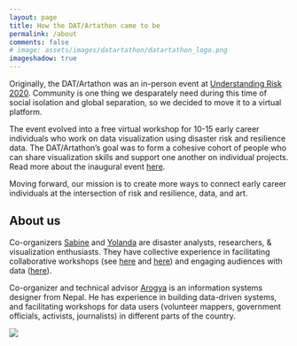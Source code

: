 ```yaml
---
layout: page
title: How the DAT/Artathon came to be
permalink: /about
comments: false
# image: assets/images/datartathon/datartathon_logo.png
imageshadow: true
---
```


Originally, the DAT/Artathon was an in-person event at [Understanding Risk 2020](https://understandrisk.org/event/ur2020). Community is one thing we desparately need during this time of social isolation and global separation, so we decided to move it to a virtual platform.

The event evolved into a free virtual workshop for 10-15 early career individuals who work on data visualization using disaster risk and resilience data. The DAT/Artathon’s goal was to form a cohesive cohort of people who can share visualization skills and support one another on individual projects. Read more about the inaugural event [here](http://datartathon.com/blogs/concluding-the-first-datartathon). 

Moving forward, our mission is to create more ways to connect early career individuals at the intersection of risk and resilience, data, and art. 

## About us

Co-organizers [Sabine](http://datartathon.com/fellows/sabine) and [Yolanda](http://datartathon.com/fellows/yolanda) are disaster analysts,  researchers, & visualization enthusiasts. They have collective experience in facilitating collaborative workshops (see [here](https://disaster-analytics.com/blog/counterfactual-black-swans-workshop) and [here](https://disaster-analytics.com/blog/converging-disaster-researchers-nhw)) and engaging audiences with data ([here](https://www.sabine-loos.com/blog-1/afterquake-visrisk)). 

Co-organizer and technical advisor [Arogya](http://datartathon.com/fellows/arogya) is an information systems designer from Nepal. He has experience in building data-driven systems, and facilitating workshops for data users (volunteer mappers, government officials, activists, journalists) in different parts of the country. 


<img class="custom-shadow" src = "assets/images/datartathon/sabyolaro.jpg"/>

<script type="text/javascript" src="https://cdnjs.buymeacoffee.com/1.0.0/button.prod.min.js" data-name="bmc-button" data-slug="datartathon" data-color="#40DCA5" data-emoji="☕"  data-font="Inter" data-text="Buy me a coffee" data-outline-color="#000000" data-font-color="#ffffff" data-coffee-color="#FFDD00" ></script>
